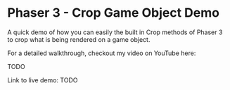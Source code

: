 # Phaser 3 - Crop Game Object Demo

A quick demo of how you can easily the built in Crop methods of Phaser 3 to crop what is being rendered on a game object.

For a detailed walkthrough, checkout my video on YouTube here:

TODO

Link to live demo:
TODO

